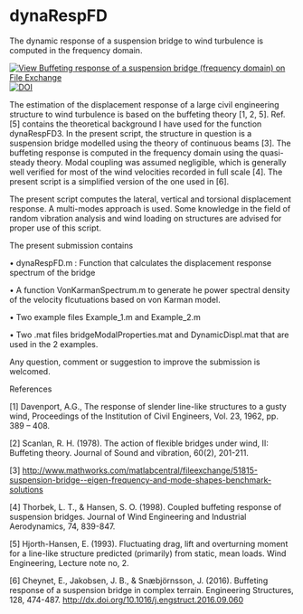 # dynaRespFD
The dynamic response of a suspension bridge to wind turbulence is computed in the frequency domain.

[![View Buffeting response of a suspension bridge (frequency domain) on File Exchange](https://www.mathworks.com/matlabcentral/images/matlab-file-exchange.svg)](https://se.mathworks.com/matlabcentral/fileexchange/51970-buffeting-response-of-a-suspension-bridge-frequency-domain)
[![DOI](https://zenodo.org/badge/249144990.svg)](https://zenodo.org/badge/latestdoi/249144990)


The estimation of the displacement response of a large civil engineering structure to wind turbulence is based on the buffeting theory [1, 2, 5]. Ref. [5] contains the theoretical background I have used for the function dynaRespFD3. In the present script, the structure in question is a suspension bridge modelled using the theory of continuous beams [3]. The buffeting response is computed in the frequency domain using the quasi-steady theory.  Modal coupling was assumed negligible, which is generally well verified for most of the wind velocities recorded in full scale [4]. The present script is a  simplified version of the one used in [6]. 

The present script computes the lateral, vertical and torsional displacement response. A multi-modes approach is used. Some knowledge in the field of random vibration analysis and wind loading on structures are advised for proper use of this script. 


The present submission contains 

•	dynaRespFD.m : Function that calculates the displacement response spectrum of the bridge

•	A function VonKarmanSpectrum.m to generate he power spectral density of the velocity flcutuations based on von Karman model.

•	Two example files Example_1.m and Example_2.m 

•	Two .mat files bridgeModalProperties.mat and DynamicDispl.mat that are used in the  2 examples. 

Any question, comment or suggestion to improve the submission is welcomed.


References

 [1] Davenport, A.G., The response of slender line-like structures to a gusty wind, Proceedings of the Institution of Civil Engineers, Vol. 23, 1962, pp. 389 – 408. 
 
[2] Scanlan, R. H. (1978). The action of flexible bridges under wind, II: Buffeting theory. Journal of Sound and vibration, 60(2), 201-211.

[3] http://www.mathworks.com/matlabcentral/fileexchange/51815-suspension-bridge--eigen-frequency-and-mode-shapes-benchmark-solutions 

[4] Thorbek, L. T., & Hansen, S. O. (1998). Coupled buffeting response of suspension bridges. Journal of Wind Engineering and Industrial Aerodynamics, 74, 839-847.

[5] Hjorth-Hansen, E. (1993). Fluctuating drag, lift and overturning moment for a line-like structure predicted (primarily) from static, mean loads. Wind Engineering, Lecture note no, 2.

[6] Cheynet, E., Jakobsen, J. B., & Snæbjörnsson, J. (2016). Buffeting response of a suspension bridge in complex terrain. Engineering Structures, 128, 474-487.   http://dx.doi.org/10.1016/j.engstruct.2016.09.060

